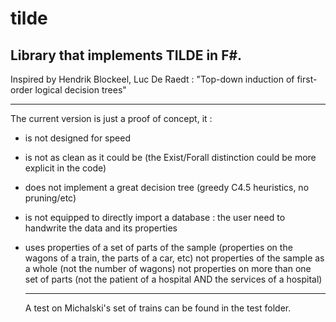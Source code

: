# tilde
## Library that implements TILDE in F#.

Inspired by Hendrik Blockeel, Luc De Raedt : "Top-down induction of first-order logical decision trees"

---

The current version is just a proof of concept, it :
- is not designed for speed
- is not as clean as it could be (the Exist/Forall distinction could be more explicit in the code)
- does not implement a great decision tree (greedy C4.5 heuristics, no pruning/etc)
- is not equipped to directly import a database : the user need to handwrite the data and its properties
- uses properties of a set of parts of the sample
  (properties on the wagons of a train, the parts of a car, etc)
  not properties of the sample as a whole 
  (not the number of wagons)
  not properties on more than one set of parts 
  (not the patient of a hospital AND the services of a hospital)
  
  ---
  
  A test on Michalski's set of trains can be found in the test folder.
